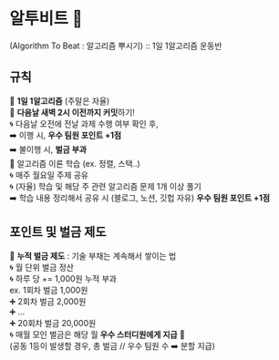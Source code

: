 # 알투비트 🥊 
(Algorithm To Beat : 알고리즘 뿌시기)
:: 1일 1알고리즘 운동반

## 규칙

🍥 **1일 1알고리즘** (주말은 자율)  
🍥 **다음날 새벽 2시 이전까지 커밋**하기!  
  🌀 다음날 오전에 전날 과제 수행 여부 확인 후,  
    ➡️ 이행 시, **우수 팀원 포인트 +1점**  
    ➡️ 불이행 시, **벌금 부과**  
🍥 알고리즘 이론 학습 (ex. 정렬, 스택..)  
  🌀 매주 월요일 주제 공유  
  🌀 (자율) 학습 및 해당 주 관련 알고리즘 문제 1개 이상 풀기   
    ➡️ 학습 내용 정리해서 공유 시 (블로그, 노션, 깃헙 자유) **우수 팀원 포인트 +1점**  

## 포인트 및 벌금 제도

💸 **누적 벌금 제도**
  : 기술 부채는 계속해서 쌓이는 법  
  🌀 월 단위 벌금 정산  
  🌀 하루 당 += 1,000원 누적 부과  
    ex. 1회차 벌금 1,000원   
      ➕ 2회차 벌금 2,000원  
      ➕ ...  
      ➕ 20회차 벌금 20,000원  
  🌀 매월 모인 벌금은 해당 월 **우수 스터디원에게 지급** 🥇  
    (공동 1등이 발생할 경우, 총 벌금 // 우수 팀원 수 ➡️ 분할 지급)  
